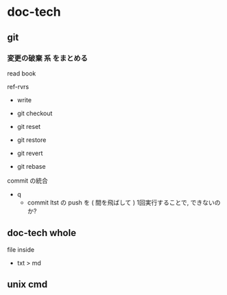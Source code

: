 
# doc-tech


## git

### 変更の破棄 系 をまとめる

read book


ref-rvrs
- write


- git checkout

- git reset
- git restore

- git revert
- git rebase


commit の統合
- q
  - commit ltst の push を ( 間を飛ばして ) 1回実行することで, できないのか?



## doc-tech whole

file inside
- txt > md



## unix cmd




